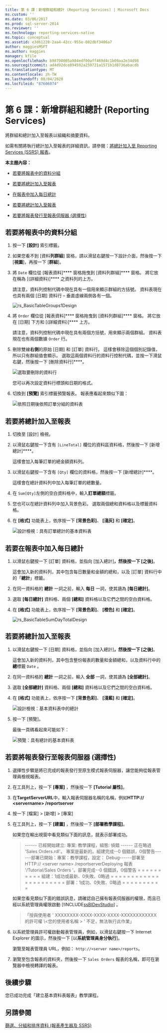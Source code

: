 ```yaml
---
title: 第 6 課：新增群組和總計 (Reporting Services) | Microsoft Docs
ms.custom: ''
ms.date: 03/06/2017
ms.prod: sql-server-2014
ms.reviewer: ''
ms.technology: reporting-services-native
ms.topic: conceptual
ms.assetid: e3d61228-2aa4-42cc-955e-602dbf3406a7
author: maggiesMSFT
ms.author: maggies
manager: kfile
ms.openlocfilehash: b98798005a984edf00aff469d4c1b09aa2e34d98
ms.sourcegitcommit: ad4d92dce894592a259721a1571b1d8736abacdb
ms.translationtype: MT
ms.contentlocale: zh-TW
ms.lasthandoff: 08/04/2020
ms.locfileid: "87606074"
---
```

# <a name="lesson-6-adding-grouping-and-totals-reporting-services"></a>第 6 課：新增群組和總計 (Reporting Services)
  將群組和總計加入至報表以組織和摘要資料。  
  
 如需有關將執行總計加入至報表的詳細資訊，請參閱：[將總計加入至 Reporting Services (SSRS) 報表](https://www.tutorialgateway.org/add-total-and-subtotal-to-ssrs-report/)。  
  
 **本主題內容：**  
  
-   [若要將報表中的資料分組](#bkmk_groupdata)  
  
-   [若要將總計加入至報表](#bkmk_addtotals)  
  
-   [在報表中加入每日總計](#bkmk_adddailytotal)  
  
-   [若要將總計加入至報表](#bkmk_addgrandtotal)  
  
-   [若要將報表發行至報表伺服器 (選擇性) ](#bkmk_publishreport)  
  
##  <a name="to-group-data-in-a-report"></a><a name="bkmk_groupdata"></a>若要將報表中的資料分組  
  
1.  按一下 **[設計]** 索引標籤。  
  
2.  如果您看不到 [資料**列群組**] 窗格，請以滑鼠右鍵按一下設計介面，然後按一下 [**視圖**]，再按一下 [**群組**]。  
  
3.  將 `Date` 欄位從 [報表資料]**** 窗格拖曳到 [資料列群組]**** 窗格。 將它放在稱為 [(詳細資料)]**** 之資料列的上方。  
  
     請注意，資料列控制代碼中現在具有一個用來顯示群組的方括號。 資料表現在也具有兩個 [日期] 資料行 – 垂直虛線兩側各有一個。  
  
     ![](../../2014/tutorials/media/rs-basictablegroups1design.gif "rs_BasicTableGroups1Design")  
  
4.  將 `Order` 欄位從 [報表資料]**** 窗格拖曳到 [資料列群組]**** 窗格。 將它放在 [日期] 下方和 [(詳細資料)]**** 上方。  
  
     請注意，資料列控制代碼中現在具有兩個方括號，用來顯示兩個群組。 資料表現在也有兩個數據 `Order` 行。  
  
5.  刪除雙線**右側**的原始 [日期] 和 [訂單] 資料行。 這樣會移除這個個別記錄值，所以只有群組值會顯示。 選取這兩個資料行的資料行控制代碼，並按一下滑鼠右鍵，然後按一下 [刪除資料行]****。  
  
     ![選取要刪除的資料行](../../2014/tutorials/media/rs-basictablegroupsdeletecols.gif "選取要刪除的資料行")  
  
     您可以再次設定資料行標頭和日期的格式。  
  
6.  切換到 **[預覽]** 索引標籤預覽報表。 報表應看起來類似下圖：  
  
     ![依照日期後依照訂單分組的資料表](../../2014/tutorials/media/rs-basictablegroupspreview.gif "依照日期後依照訂單分組的資料表")  
  
##  <a name="to-add-totals-to-a-report"></a><a name="bkmk_addtotals"></a>若要將總計加入至報表  
  
1.  切換至 [設計] 檢視。  
  
2.  以滑鼠右鍵按一下含有 `[LineTotal]` 欄位的資料區資料格，然後按一下 [新增總計]****。  
  
     這樣會加入每筆訂單的總金額資料列。  
  
3.  以滑鼠右鍵按一下含有 `[Qty]` 欄位的資料格，然後按一下 [新增總計]****。  
  
     這樣會在總計資料列中加入每筆訂單的總數量。  
  
4.  在 `Sum[Qty]`左側的空白資料格中，輸入**訂單總額**標籤。  
  
5.  您也可以在總計資料列中加入背景色彩。 選取兩個總和資料格以及標籤資料格。  
  
6.  在 **[格式]** 功能表上，依序按一下 **[背景色彩]**、 **[淺灰]** 和 **[確定]**。  
  
     ![設計檢視：具有訂單總計的基本資料表](../../2014/tutorials/media/rs-basictablesumlinetotaldesign.gif "設計檢視：具有訂單總計的基本資料表")  
  
##  <a name="to-add-a-daily-total-to-a-report"></a><a name="bkmk_adddailytotal"></a>若要在報表中加入每日總計  
  
1.  以滑鼠右鍵按一下 [訂單] 資料格，並指向 [加入總計]****，然後按一下 [之後]****。  
  
     這會加入新的資料列，其中包含每日數量和金額的總和，以及 [訂單] 資料行中的「**總計**」標籤。  
  
2.  在同一資料格的 **總計** 一詞之前，輸入 **每日** 一詞，使其讀為 **[每日總計]**。  
  
3.  選取 **[每日總計]** 資料格、兩個 **[總和]** 資料格以及它們之間的空白資料格。  
  
4.  在 **[格式]** 功能表上，依序按一下 **[背景色彩]**、 **[橙色]** 和 **[確定]**。  
  
     ![](../../2014/tutorials/media/rs-basictablesumdaytotaldesign.gif "rs_BasicTableSumDayTotalDesign")  
  
##  <a name="to-add-a-grand-total-to-a-report"></a><a name="bkmk_addgrandtotal"></a>若要將總計加入至報表  
  
1.  以滑鼠右鍵按一下 [日期] 資料格，並指向 [加入總計]****，然後按一下 [之後]****。  
  
     這會加入新的資料列，其中包含整份報表的數量和金額總和，以及資料行中的**總**標籤 `Date` 。  
  
2.  在同一資料格的 **總計** 一詞之前，輸入 **全部** 一詞，使其讀為 **[全部總計]**。  
  
3.  選取 **[全部總計]** 資料格、兩個 **[總和]** 資料格以及它們之間的空白資料格。  
  
4.  在 **[格式]** 功能表上，依序按一下 **[背景色彩]**、 **[淺藍]** 和 **[確定]**。  
  
     ![設計檢視：基本資料表中的總計](../../2014/tutorials/media/rs-basictablesumgrandtotaldesign.gif "設計檢視：基本資料表中的總計")  
  
5.  按一下 [預覽]。  
  
     最後一頁碼看起來可能如下：  
  
     ![預覽：具有總計的基本資料表](../../2014/tutorials/media/rs-basictablesumgrandtotalpreview.gif "預覽：具有總計的基本資料表")  
  
##  <a name="to-publish-the-report-to-the-report-server-optional"></a><a name="bkmk_publishreport"></a>若要將報表發行至報表伺服器 (選擇性)   
  
1.  選擇性步驟是將已完成的報表發行至原生模式報表伺服器，讓您能夠從報表管理員檢視報表。  
  
2.  在工具列上，按一下 **[專案]** ，然後按一下 **[Tutorial 屬性]**。  
  
3.  在**TargetServerURL**中，輸入報表伺服器名稱的名稱，例如**HTTP:// \<servername> /reportserver**  
  
4.  按一下 [檔案] &gt; [新增] &gt; [專案]  
  
5.  在工具列上，按一下 **[建置]** ，然後按一下 **[部署教學課程]**。  
  
     如果您在輸出視窗中看見類似下面的訊息，就表示部署成功。  
  
    > ------ 已經開始建立: 專案: 教學課程，組態: 偵錯 ------ 正在略過 'Sales Orders.rdl'。 專案是最新的。組建完成--0 個錯誤，0個警告------部署已開始：專案：教學課程，設定： Debug------部署至 HTTP:// \<server name> /reportserverDeploying 報表 '/Tutorial/Sales Orders '。部署完成--0 個錯誤，0個警告 = = = = = = = = = = 組建：1成功或最新、0失敗、0略過 = = = = = = = = = = = = = = = = = = = = = = 部署：1成功、0失敗、0略過 = = = = = = = = = =  
  
     如果您看見類似下面的錯誤訊息，請確認自己擁有報表伺服器的權限，而且已經以系統管理員權限啟動 [!INCLUDE[ssBIDevStudio](../includes/ssbidevstudio-md.md)] 。  
  
    > 「授與使用者 ' XXXXXXXX-XXXX-XXXX-XXXX-XXXXXXXXXXXX 的許可權 \\<您的使用者名稱 \> ' 不足，無法執行此作業」  
  
6.  以系統管理員許可權啟動報表管理員，例如，以滑鼠右鍵按一下 Internet Explorer 的圖示，然後按一下 [以**系統管理員身分執行**]。  
  
     瀏覽至報表管理員 URL，例如： `http://<server name>/reports`。  
  
7.  瀏覽至包含報表的資料夾，然後按一下 `Sales Orders` 報表的名稱，即可在瀏覽器中檢視轉譯的報表。  
  
## <a name="next-steps"></a>後續步驟  
 您已成功完成「建立基本資料表報表」教學課程。  
  
## <a name="see-also"></a>另請參閱  
 [篩選、分組和排序資料 &#40;報表產生器及 SSRS&#41;](report-design/filter-group-and-sort-data-report-builder-and-ssrs.md)  
  
  
